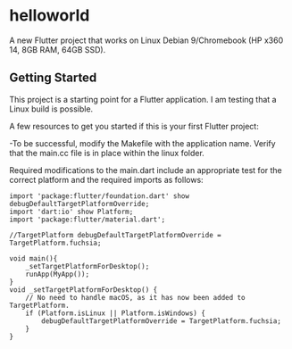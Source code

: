 # helloworld

A new Flutter project that works on Linux Debian 9/Chromebook (HP x360 14, 8GB RAM, 64GB SSD).

## Getting Started

This project is a starting point for a Flutter application. I am testing that a Linux build is possible.

A few resources to get you started if this is your first Flutter project:

-To be successful, modify the Makefile with the application name. Verify that the main.cc file is in place within the linux folder.

Required modifications to the main.dart include an appropriate test for the correct platform and the required imports as follows:

    import 'package:flutter/foundation.dart' show debugDefaultTargetPlatformOverride;
    import 'dart:io' show Platform;
    import 'package:flutter/material.dart';

    //TargetPlatform debugDefaultTargetPlatformOverride = TargetPlatform.fuchsia;
    
    void main(){
        _setTargetPlatformForDesktop();
        runApp(MyApp());
    }  
    void _setTargetPlatformForDesktop() {
        // No need to handle macOS, as it has now been added to TargetPlatform.
        if (Platform.isLinux || Platform.isWindows) {
            debugDefaultTargetPlatformOverride = TargetPlatform.fuchsia;
        }
    }